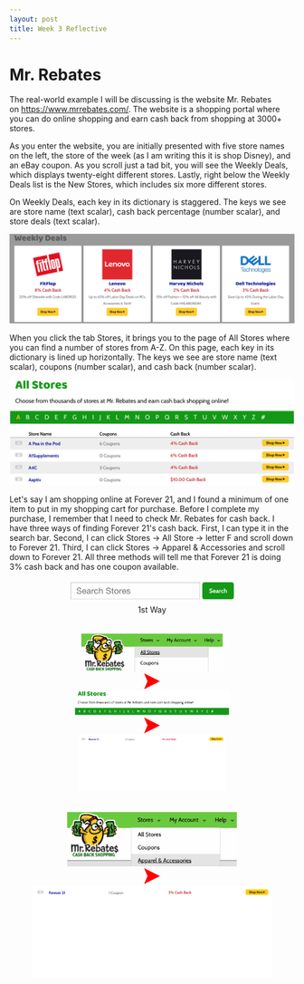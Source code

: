 ```yaml
---
layout: post
title: Week 3 Reflective
---
```


# Mr. Rebates


The real-world example I will be discussing is the website Mr. Rebates on https://www.mrrebates.com/. The website is a shopping portal where you can do online shopping and earn cash back from shopping at 3000+ stores.
<br/>

As you enter the website, you are initially presented with five store names on the left, the store of the week (as I am writing this it is shop Disney), and an eBay coupon. As you scroll just a tad bit, you will see the Weekly Deals, which displays twenty-eight different stores. Lastly, right below the Weekly Deals list is the New Stores, which includes six more different stores.
<br/>

On Weekly Deals, each key in its dictionary is staggered. The keys we see are store name (text scalar), cash back percentage (number scalar), and store deals (text scalar).
<br/>

<p>
    <img src="/weeklydeals.png">
</p>

When you click the tab Stores, it brings you to the page of All Stores where you can find a number of stores from A-Z. On this page, each key in its dictionary is lined up horizontally. The keys we see are store name (text scalar), coupons (number scalar), and cash back (number scalar).
<br/>

<p>
    <img src="/allstores1.png" alt="centered image">
</p>

Let's say I am shopping online at Forever 21, and I found a minimum of one item to put in my shopping cart for purchase. Before I complete my purchase, I remember that I need to check Mr. Rebates for cash back. I have three ways of finding Forever 21's cash back. First, I can type it in the search bar. Second, I can click Stores -> All Store -> letter F and scroll down to Forever 21. Third, I can click Stores -> Apparel & Accessories and scroll down to Forever 21. All three methods will tell me that Forever 21 is doing 3% cash back and has one coupon available.
<br/>

<figure>
    <center><img src="/searchbar.png" alt="centered image" width="300" length="100">
         <figcaption> 1st Way </figcaption>
    <br/>
    <br/>
<div class="row">
    <div class="column">
        <img src="/allstores2.png" width="250" length="150">
    </div>
    <div class="column">  
        <img src="/arrow.png" width="28" length="28">
    </div>
    <div class="column">  
        <img src="/letterF.png" width="275" length="175">
    </div>
    <div class="column"> 
        <img src="/arrow.png" width="28" length="28">
    </div>
    <div class="column"> 
         <img src="/F21copy.png" width="260" length="160">
    </div>
</div>
    <br/>
    <br/>
<div class="row">
    <div class="column">
        <img src="/apparel.png" width="300" length="100">
    </div>
    <div class="column"> 
        <img src="/arrow.png" width="28" length="28">
    </div>
     <div class="column"> 
        <img src="/F21.png" width="500" length="200">
    </div>
</div>



